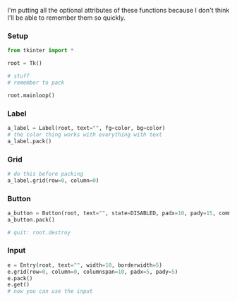 I'm putting all the optional attributes of these functions because I don't think I'll be able to remember them so quickly.

### Setup

```python
from tkinter import *

root = Tk()

# stuff
# remember to pack

root.mainloop()
```

### Label

```python
a_label = Label(root, text="", fg=color, bg=color)
# the color thing works with everything with text
a_label.pack()
```

### Grid

```python
# do this before packing
a_label.grid(row=0, column=0)
```

### Button

```python
a_button = Button(root, text="", state=DISABLED, padx=10, pady=15, command=function)
a_button.pack()

# quit: root.destroy
```

### Input

```python
e = Entry(root, text="", width=10, borderwidth=5)
e.grid(row=0, column=0, columnspan=10, padx=5, pady=5)
e.pack()
e.get()
# now you can use the input
```






